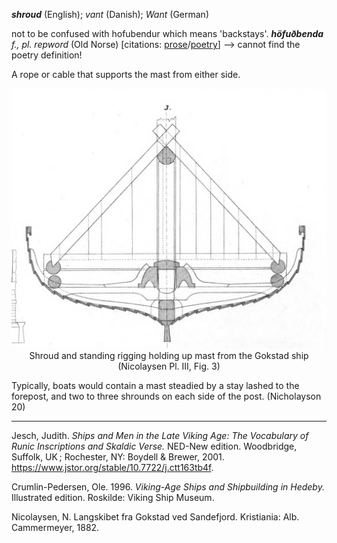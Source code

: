 **_shroud_** (English); _vant_ (Danish); _Want_ (German)


not to be confused with hofubendur which means 'backstays'. 
_**höfuðbenda** f., pl. repword_ (Old Norse) [citations: [prose](https://onp.ku.dk/onp/onp.php?o39309)/[poetry](https://lexiconpoeticum.org/m.php?p=lemma&i=4453)]  --> cannot find the poetry definition! 

A rope or cable that supports the mast from either side. 

<div align="center">
  
  ![standing rigging from Gokstad ship](../images/StandingRigging_Gokstad.png)  
  Shroud and standing rigging holding up mast from the Gokstad ship (Nicolaysen Pl. III, Fig. 3)

</div>

  
Typically, boats would contain a mast steadied by a stay lashed to the forepost, and two to three shrounds on each side of the post. (Nicholayson 20)

---

Jesch, Judith. _Ships and Men in the Late Viking Age: The Vocabulary of Runic Inscriptions and Skaldic Verse._ NED-New edition. Woodbridge, Suffolk, UK ; Rochester, NY: 
Boydell & Brewer, 2001. https://www.jstor.org/stable/10.7722/j.ctt163tb4f.

Crumlin-Pedersen, Ole. 1996. _Viking-Age Ships and Shipbuilding in Hedeby._ Illustrated edition. Roskilde: Viking Ship Museum.

Nicolaysen, N. Langskibet fra Gokstad ved Sandefjord. Kristiania: Alb. Cammermeyer, 1882.
